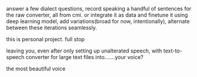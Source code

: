answer a few dialect questions, record speaking a handful of sentences for the raw converter, all from cmi. or integrate it as data and finetune it using deep learning model, add variations(broad for now, intentionally), alternate between these iterations seamlessly. 

this is personal project. full stop

leaving you, even after only setting up unalterated speech, with text-to-speech converter for large text files into.......your voice? 

the most beautiful voice
